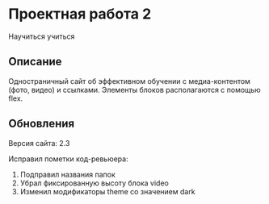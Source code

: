 Проектная работа 2
==================

Научиться учиться

Описание
--------

Одностраничный сайт об эффективном обучении с медиа-контентом (фото, видео) и ссылками. Элементы блоков располагаются с помощью flex.

Обновления
----------
Версия сайта: 2.3

Исправил пометки код-ревьюера:

1. Подправил названия папок
2. Убрал фиксированную высоту блока video
3. Изменил модификаторы theme со значением dark